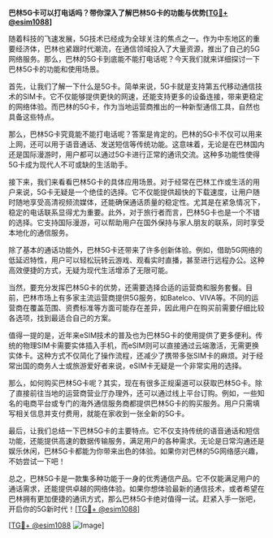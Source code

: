 **巴林5G卡可以打电话吗？带你深入了解巴林5G卡的功能与优势[[TG💪+ @esim1088](https://t.me/s/esim1088)]**

随着科技的飞速发展，5G技术已经成为全球关注的焦点之一。作为中东地区的重要经济体，巴林也紧跟时代潮流，在通信领域投入了大量资源，推出了自己的5G网络服务。那么，巴林的5G卡到底能不能打电话呢？今天我们就来详细探讨一下巴林5G卡的功能和使用场景。

首先，让我们了解一下什么是5G卡。简单来说，5G卡就是支持第五代移动通信技术的SIM卡。它不仅能够提供更快的网速，还能支持更多的设备连接，带来更稳定的网络体验。而巴林的5G卡，作为当地运营商推出的一种新型通信工具，自然也具备这些特点。

那么，巴林5G卡究竟能不能打电话呢？答案是肯定的。巴林的5G卡不仅可以用来上网，还可以用于语音通话、发送短信等传统功能。这意味着，无论是在巴林国内还是国际漫游时，用户都可以通过5G卡进行正常的通讯交流。这种多功能性使得5G卡成为现代人不可或缺的生活助手。

接下来，我们来看看巴林5G卡的具体应用场景。对于经常在巴林工作或生活的用户来说，5G卡无疑是一个绝佳的选择。它不仅能提供超快的下载速度，让用户随时随地享受高清视频流媒体，还能确保通话质量的稳定性。尤其是在紧急情况下，稳定的电话联系显得尤为重要。此外，对于旅行者而言，巴林5G卡也是一个不错的选择。它支持国际漫游，可以帮助用户在国外保持与家人朋友的联系，同时享受本地化的通信服务。

除了基本的通话功能外，巴林5G卡还带来了许多创新体验。例如，借助5G网络的低延迟特性，用户可以轻松玩转云游戏、观看实时直播，甚至进行远程办公。这种高效便捷的方式，无疑为现代生活增添了无限可能。

当然，要充分发挥巴林5G卡的优势，还需要选择合适的运营商和服务套餐。目前，巴林市场上有多家主流运营商提供5G服务，如Batelco、VIVA等。不同的运营商在覆盖范围、资费标准等方面可能存在差异，因此用户在购买前需要仔细比较各选项，找到最适合自己的方案。

值得一提的是，近年来eSIM技术的普及也为巴林5G卡的使用提供了更多便利。传统的物理SIM卡需要实体插入手机，而eSIM则可以直接通过云端激活，无需更换实体卡。这种方式不仅简化了操作流程，还减少了携带多张SIM卡的麻烦。对于经常出国的商务人士或旅游爱好者来说，eSIM卡无疑是一个非常实用的选择。

那么，如何购买巴林5G卡呢？其实，现在有很多正规渠道可以获取巴林5G卡。除了直接前往当地的运营商营业厅办理外，还可以通过线上平台订购。例如，一些知名的电商平台或专门的海外通信服务商都提供巴林5G卡的购买服务。用户只需填写相关信息并支付费用，就能在家收到一张全新的5G卡。

最后，让我们总结一下巴林5G卡的主要特点。它不仅支持传统的语音通话和短信功能，还能提供高速的数据传输服务，满足用户的各种需求。无论是日常沟通还是娱乐休闲，巴林5G卡都能为你带来出色的体验。如果你对巴林的5G网络感兴趣，不妨尝试一下吧！

总之，巴林5G卡是一款集多种功能于一身的优秀通信产品。它不仅能满足用户的通话需求，还能提供卓越的网络体验。如果你想体验最新的通信技术，或者希望在巴林拥有更加便捷的通讯方式，那么巴林5G卡绝对值得一试。赶紧入手一张吧，开启你的5G新时代！[[TG💪+ @esim1088](https://t.me/s/esim1088)]

[[TG💪+ @esim1088](https://t.me/s/esim1088) ![Image](https://i.postimg.cc/4NQfJmqS/Snipaste-2025-05-13-00-14-12.png)]
